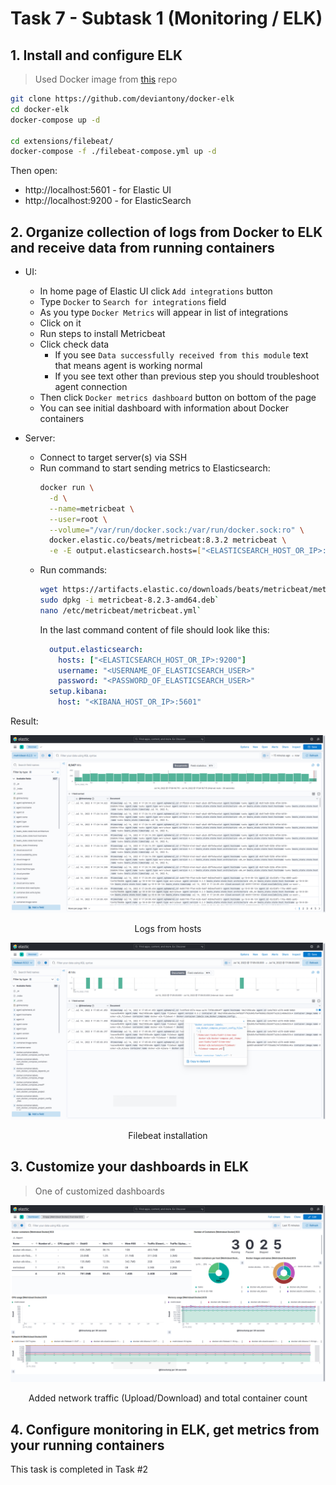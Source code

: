 # Task 7 - Subtask 1 (Monitoring / ELK)

## 1. Install and configure ELK

> Used Docker image from [this](https://github.com/deviantony/docker-elk) repo
  ``` bash
  git clone https://github.com/deviantony/docker-elk
  cd docker-elk
  docker-compose up -d

  cd extensions/filebeat/
  docker-compose -f ./filebeat-compose.yml up -d
  ```

  Then open:
  - http://localhost:5601 - for Elastic UI
  - http://localhost:9200 - for ElasticSearch



## 2. Organize collection of logs from Docker to ELK and receive data from running containers

> 

- UI:
  - In home page of Elastic UI click `Add integrations` button
  - Type `Docker` to `Search for integrations` field
  - As you type `Docker Metrics` will appear in list of integrations
  - Click on it
  - Run steps to install Metricbeat
  - Click check data
    - If you see `Data successfully received from this module` text that means agent is working normal
    - If you see text other than previous step you should troubleshoot agent connection
  - Then click `Docker metrics dashboard` button on bottom of the page
  - You can see initial dashboard with information about Docker containers

- Server:
  - Connect to target server(s) via SSH
  - Run command to start sending metrics to Elasticsearch:
    ``` bash
    docker run \
      -d \
      --name=metricbeat \
      --user=root \
      --volume="/var/run/docker.sock:/var/run/docker.sock:ro" \
      docker.elastic.co/beats/metricbeat:8.3.2 metricbeat \
      -e -E output.elasticsearch.hosts=["<ELASTICSEARCH_HOST_OR_IP>:9200"]
    ```
  - Run commands:
    ``` bash
    wget https://artifacts.elastic.co/downloads/beats/metricbeat/metricbeat-8.2.3-amd64.deb
    sudo dpkg -i metricbeat-8.2.3-amd64.deb`
    nano /etc/metricbeat/metricbeat.yml`
    ```
    In the last command content of file should look like this:
    ``` yaml
      output.elasticsearch:
        hosts: ["<ELASTICSEARCH_HOST_OR_IP>:9200"]
        username: "<USERNAME_OF_ELASTICSEARCH_USER>"
        password: "<PASSWORD_OF_ELASTICSEARCH_USER>"
      setup.kibana:
        host: "<KIBANA_HOST_OR_IP>:5601"
    ```


Result:

![Logs from hosts](./.assets/Task-7-Subtask-2-Logs-From-Hosts.png)
<p align="center">Logs from hosts</p>


![Filebeat installation](./.assets/Task-7-Subtask-2-Filebeat-Installation.png)
<p align="center">Filebeat installation</p>

## 3. Customize your dashboards in ELK

> One of customized dashboards


![Customized dashboard](./.assets/Task-7-Subtask-2-Customized-Dashboard.png)
<p align="center">Added network traffic (Upload/Download) and total container count</p>



## 4. Configure monitoring in ELK, get metrics from your running containers

This task is completed in Task #2

